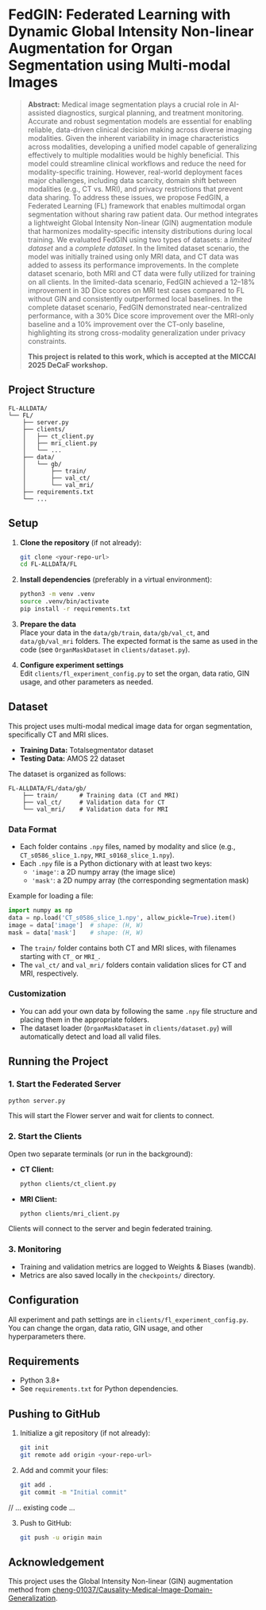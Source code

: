 # FedGIN: Federated Learning with Dynamic Global Intensity Non-linear Augmentation for Organ Segmentation using Multi-modal Images

> **Abstract:**
> Medical image segmentation plays a crucial role in AI-assisted diagnostics, surgical planning, and treatment monitoring. Accurate and robust segmentation models are essential for enabling reliable, data-driven clinical decision making across diverse imaging modalities. Given the inherent variability in image characteristics across modalities, developing a unified model capable of generalizing effectively to multiple modalities would be highly beneficial. This model could streamline clinical workflows and reduce the need for modality-specific training. However, real-world deployment faces major challenges, including data scarcity, domain shift between modalities (e.g., CT vs. MRI), and privacy restrictions that prevent data sharing. To address these issues, we propose FedGIN, a Federated Learning (FL) framework that enables multimodal organ segmentation without sharing raw patient data. Our method integrates a lightweight Global Intensity Non-linear (GIN) augmentation module that harmonizes modality-specific intensity distributions during local training. We evaluated FedGIN using two types of datasets: a *limited dataset* and a *complete dataset*. In the limited dataset scenario, the model was initially trained using only MRI data, and CT data was added to assess its performance improvements. In the complete dataset scenario, both MRI and CT data were fully utilized for training on all clients. In the limited-data scenario, FedGIN achieved a 12–18% improvement in 3D Dice scores on MRI test cases compared to FL without GIN and consistently outperformed local baselines. In the complete dataset scenario, FedGIN demonstrated near-centralized performance, with a 30% Dice score improvement over the MRI-only baseline and a 10% improvement over the CT-only baseline, highlighting its strong cross-modality generalization under privacy constraints.
>
> **This project is related to this work, which is accepted at the MICCAI 2025 DeCaF workshop.**

## Project Structure

```
FL-ALLDATA/
└── FL/
    ├── server.py
    ├── clients/
    │   ├── ct_client.py
    │   ├── mri_client.py
    │   └── ...
    ├── data/
    │   └── gb/
    │       ├── train/
    │       ├── val_ct/
    │       └── val_mri/
    ├── requirements.txt
    └── ...
```

## Setup

1. **Clone the repository** (if not already):
   ```bash
   git clone <your-repo-url>
   cd FL-ALLDATA/FL
   ```

2. **Install dependencies** (preferably in a virtual environment):
   ```bash
   python3 -m venv .venv
   source .venv/bin/activate
   pip install -r requirements.txt
   ```

3. **Prepare the data**  
   Place your data in the `data/gb/train`, `data/gb/val_ct`, and `data/gb/val_mri` folders. The expected format is the same as used in the code (see `OrganMaskDataset` in `clients/dataset.py`).

4. **Configure experiment settings**  
   Edit `clients/fl_experiment_config.py` to set the organ, data ratio, GIN usage, and other parameters as needed.

## Dataset

This project uses multi-modal medical image data for organ segmentation, specifically CT and MRI slices. 

- **Training Data:** Totalsegmentator dataset
- **Testing Data:** AMOS 22 dataset

The dataset is organized as follows:

```
FL-ALLDATA/FL/data/gb/
    ├── train/      # Training data (CT and MRI)
    ├── val_ct/     # Validation data for CT
    └── val_mri/    # Validation data for MRI
```

### Data Format

- Each folder contains `.npy` files, named by modality and slice (e.g., `CT_s0586_slice_1.npy`, `MRI_s0168_slice_1.npy`).
- Each `.npy` file is a Python dictionary with at least two keys:
  - `'image'`: a 2D numpy array (the image slice)
  - `'mask'`: a 2D numpy array (the corresponding segmentation mask)

Example for loading a file:
```python
import numpy as np
data = np.load('CT_s0586_slice_1.npy', allow_pickle=True).item()
image = data['image']  # shape: (H, W)
mask = data['mask']    # shape: (H, W)
```

- The `train/` folder contains both CT and MRI slices, with filenames starting with `CT_` or `MRI_`.
- The `val_ct/` and `val_mri/` folders contain validation slices for CT and MRI, respectively.

### Customization

- You can add your own data by following the same `.npy` file structure and placing them in the appropriate folders.
- The dataset loader (`OrganMaskDataset` in `clients/dataset.py`) will automatically detect and load all valid files.

## Running the Project

### 1. Start the Federated Server

```bash
python server.py
```
This will start the Flower server and wait for clients to connect.

### 2. Start the Clients

Open two separate terminals (or run in the background):

- **CT Client:**
  ```bash
  python clients/ct_client.py
  ```

- **MRI Client:**
  ```bash
  python clients/mri_client.py
  ```

Clients will connect to the server and begin federated training.

### 3. Monitoring

- Training and validation metrics are logged to Weights & Biases (wandb).
- Metrics are also saved locally in the `checkpoints/` directory.

## Configuration

All experiment and path settings are in `clients/fl_experiment_config.py`.  
You can change the organ, data ratio, GIN usage, and other hyperparameters there.

## Requirements

- Python 3.8+
- See `requirements.txt` for Python dependencies.

## Pushing to GitHub

1. Initialize a git repository (if not already):
   ```bash
   git init
   git remote add origin <your-repo-url>
   ```

2. Add and commit your files:
   ```bash
   git add .
   git commit -m "Initial commit"
   ```
// ... existing code ...

3. Push to GitHub:
   ```bash
   git push -u origin main
   ``` 
## Acknowledgement

This project uses the Global Intensity Non-linear (GIN) augmentation method from [cheng-01037/Causality-Medical-Image-Domain-Generalization](https://github.com/cheng-01037/Causality-Medical-Image-Domain-Generalization/).
